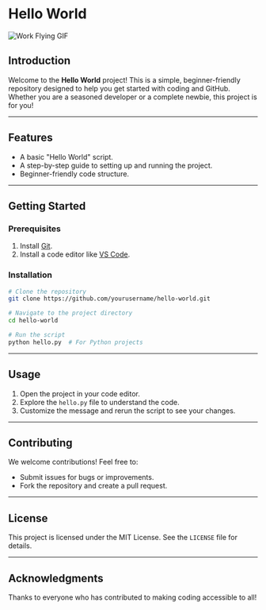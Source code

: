 # Hello World

![Work Flying GIF](./Work%20Flying%20GIF%20by%20Alliance.gif)

## Introduction

Welcome to the **Hello World** project! This is a simple, beginner-friendly repository designed to help you get started with coding and GitHub. Whether you are a seasoned developer or a complete newbie, this project is for you!

---

## Features

- A basic "Hello World" script.
- A step-by-step guide to setting up and running the project.
- Beginner-friendly code structure.

---

## Getting Started

### Prerequisites

1. Install [Git](https://git-scm.com/).
2. Install a code editor like [VS Code](https://code.visualstudio.com/).

### Installation

```bash
# Clone the repository
git clone https://github.com/yourusername/hello-world.git

# Navigate to the project directory
cd hello-world

# Run the script
python hello.py  # For Python projects
```

---

## Usage

1. Open the project in your code editor.
2. Explore the `hello.py` file to understand the code.
3. Customize the message and rerun the script to see your changes.

---

## Contributing

We welcome contributions! Feel free to:

- Submit issues for bugs or improvements.
- Fork the repository and create a pull request.

---

## License

This project is licensed under the MIT License. See the `LICENSE` file for details.

---

## Acknowledgments

Thanks to everyone who has contributed to making coding accessible to all!
